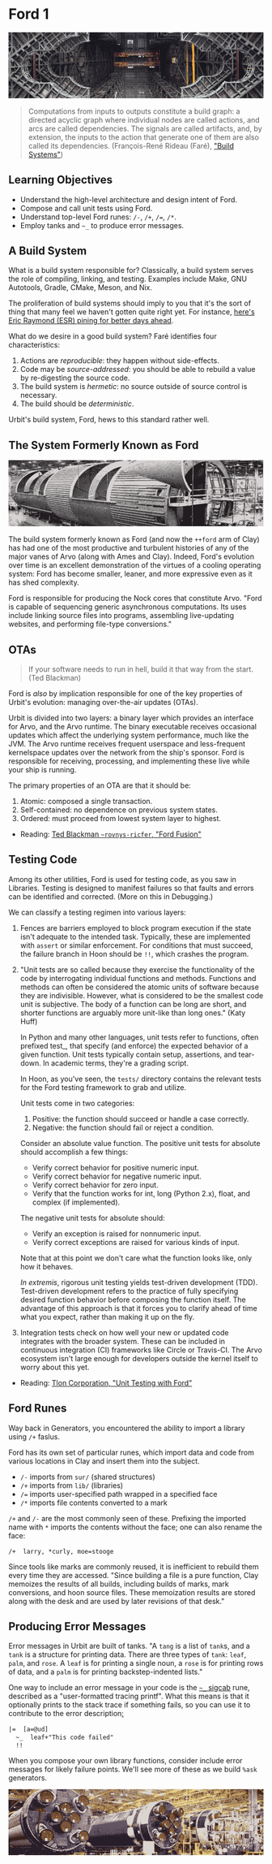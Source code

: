 #   Ford 1

![](../img/11-header-nasa-1.png)

>Computations from inputs to outputs constitute a build graph: a directed acyclic graph where individual nodes are called actions, and arcs are called dependencies. The signals are called artifacts, and, by extension, the inputs to the action that generate one of them are also called its dependencies. (François-René Rideau (Faré), ["Build Systems"](https://ngnghm.github.io/blog/2016/04/26/chapter-9-build-systems/))

##  Learning Objectives

- Understand the high-level architecture and design intent of Ford.
- Compose and call unit tests using Ford.
- Understand top-level Ford runes:  `/-`, `/+`, `/=`, `/*`.
- Employ tanks and `~_` to produce error messages.


##  A Build System

What is a build system responsible for?  Classically, a build system serves the role of compiling, linking, and testing.  Examples include Make, GNU Autotools, Gradle, CMake, Meson, and Nix.

The proliferation of build systems should imply to you that it's the sort of thing that many feel we haven't gotten quite right yet.  For instance, [here's Eric Raymond (ESR) pining for better days ahead](http://esr.ibiblio.org/?p=8581).

What do we desire in a good build system? Faré identifies four characteristics:

1. Actions are _reproducible_: they happen without side-effects.
2. Code may be _source-addressed_: you should be able to rebuild a value by re-digesting the source code.
3. The build system is _hermetic_: no source outside of source control is necessary.
4. The build should be _deterministic_.

Urbit's build system, Ford, hews to this standard rather well.


##  The System Formerly Known as Ford

![](../img/11-header-nasa-2.png)

The build system formerly known as Ford (and now the `++ford` arm of Clay) has had one of the most productive and turbulent histories of any of the major vanes of Arvo (along with Ames and Clay).  Indeed, Ford's evolution over time is an excellent demonstration of the virtues of a cooling operating system:  Ford has become smaller, leaner, and more expressive even as it has shed complexity.

Ford is responsible for producing the Nock cores that constitute Arvo.  "Ford is capable of sequencing generic asynchronous computations. Its uses include linking source files into programs, assembling live-updating websites, and performing file-type conversions."


##  OTAs

> If your software needs to run in hell, build it that way from the start.  (Ted Blackman)

Ford is _also_ by implication responsible for one of the key properties of Urbit's evolution:  managing over-the-air updates (OTAs).

Urbit is divided into two layers:  a binary layer which provides an interface for Arvo, and the Arvo runtime.  The binary executable receives occasional updates which affect the underlying system performance, much like the JVM.  The Arvo runtime receives frequent userspace and less-frequent kernelspace updates over the network from the ship's sponsor.  Ford is responsible for receiving, processing, and implementing these live while your ship is running.

The primary properties of an OTA are that it should be:

1.  Atomic:  composed a single transaction.
2.  Self-contained:  no dependence on previous system states.
3.  Ordered:  must proceed from lowest system layer to highest.

- Reading:  [Ted Blackman `~rovnys-ricfer`, "Ford Fusion"](https://urbit.org/blog/ford-fusion/)


##  Testing Code

Among its other utilities, Ford is used for testing code, as you saw in Libraries.  Testing is designed to manifest failures so that faults and errors can be identified and corrected.  (More on this in Debugging.)

We can classify a testing regimen into various layers:

1.  Fences are barriers employed to block program execution if the state isn't adequate to the intended task.  Typically, these are implemented with `assert` or similar enforcement.  For conditions that must succeed, the failure branch in Hoon should be `!!`, which crashes the program.

2.  "Unit tests are so called because they exercise the functionality of the code by interrogating individual functions and methods. Functions and methods can often be considered the atomic units of software because they are indivisible. However, what is considered to be the smallest code unit is subjective. The body of a function can be long are short, and shorter functions are arguably more unit-like than long ones."  (Katy Huff)

    In Python and many other languages, unit tests refer to functions, often prefixed test_, that specify (and enforce) the expected behavior of a given function. Unit tests typically contain setup, assertions, and tear-down. In academic terms, they're a grading script.

    In Hoon, as you've seen, the `tests/` directory contains the relevant tests for the Ford testing framework to grab and utilize.

    Unit tests come in two categories:

    1.  Positive: the function should succeed or handle a case correctly.
    2.  Negative: the function should fail or reject a condition.

    Consider an absolute value function. The positive unit tests for absolute should accomplish a few things:

    - Verify correct behavior for positive numeric input.
    - Verify correct behavior for negative numeric input.
    - Verify correct behavior for zero input.
    - Verify that the function works for int, long (Python 2.x), float, and complex (if implemented).

    The negative unit tests for absolute should:

    - Verify an exception is raised for nonnumeric input.
    - Verify correct exceptions are raised for various kinds of input.

    Note that at this point we don't care what the function looks like, only how it behaves.

    _In extremis_, rigorous unit testing yields test-driven development (TDD).  Test-driven development refers to the practice of fully specifying desired function behavior before composing the function itself. The advantage of this approach is that it forces you to clarify ahead of time what you expect, rather than making it up on the fly.

3.  Integration tests check on how well your new or updated code integrates with the broader system.  These can be included in continuous integration (CI) frameworks like Circle or Travis-CI.  The Arvo ecosystem isn't large enough for developers outside the kernel itself to worry about this yet.

- Reading: [Tlon Corporation, "Unit Testing with Ford"](https://web.archive.org/web/20200614210451/https://urbit.org/docs/tutorials/hoon/test-sets/)


##  Ford Runes

Way back in Generators, you encountered the ability to import a library using `/+` faslus.

Ford has its own set of particular runes, which import data and code from various locations in Clay and insert them into the subject.

- `/-` imports from `sur/` (shared structures)
- `/+` imports from `lib/` (libraries)
- `/=` imports user-specified path wrapped in a specified face
- `/*` imports file contents converted to a mark

`/+` and `/-` are the most commonly seen of these.  Prefixing the imported name with `*` imports the contents without the face; one can also rename the face:

```hoon
/+  larry, *curly, moe=stooge
```

Since tools like marks are commonly reused, it is inefficient to rebuild them every time they are accessed.  "Since building a file is a pure function, Clay memoizes the results of all builds, including builds of marks, mark conversions, and hoon source files. These memoization results are stored along with the desk and are used by later revisions of that desk."


##  Producing Error Messages

Error messages in Urbit are built of tanks.  "A `tang` is a list of `tank`s, and a `tank` is a structure for printing data. There are three types of `tank`: `leaf`, `palm`, and `rose`. A `leaf` is for printing a single noun, a `rose` is for printing rows of data, and a `palm` is for printing backstep-indented lists."

One way to include an error message in your code is the [`~_` sigcab](https://urbit.org/docs/reference/hoon-expressions/rune/sig/#sigcab) rune, described as a "user-formatted tracing printf".  What this means is that it optionally prints to the stack trace if something fails, so you can use it to contribute to the error description[:](https://upload.wikimedia.org/wikipedia/commons/a/a7/Sv-Dag_Hammarskj%C3%B6ld.ogg)  <!-- egg -->

```hoon
|=  [a=@ud]
  ~_  leaf+"This code failed"
  !!
```

When you compose your own library functions, consider include error messages for likely failure points.  We'll see more of these as we build `%ask` generators.

![](../img/11-header-nasa-3.png)

